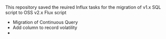 <p>This repository saved the reuired Influx tasks for the migration of v1.x SQL script to OSS v2.x Flux script</p>
<ul>
    <li>Migration of Continuous Query</li>
    <li>Add column to record volatility</li>
    <li></li> 
</ul>